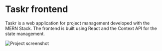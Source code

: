 # Taskr frontend

Taskr is a web application for project management developed with the MERN Stack. The frontend is built using React and the Context API for the state management.

![Project screenshot](https://res.cloudinary.com/dm6hgoyvh/image/upload/v1674341809/github/Taskr_sbcac0.png)
